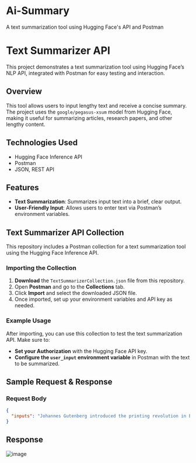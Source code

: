 # Ai-Summary
A text summarization tool using Hugging Face's API and Postman


# Text Summarizer API

This project demonstrates a text summarization tool using Hugging Face’s NLP API, integrated with Postman for easy testing and interaction.

## Overview

This tool allows users to input lengthy text and receive a concise summary. The project uses the `google/pegasus-xsum` model from Hugging Face, making it useful for summarizing articles, research papers, and other lengthy content.

## Technologies Used

- Hugging Face Inference API
- Postman
- JSON, REST API

## Features

- **Text Summarization**: Summarizes input text into a brief, clear output.
- **User-Friendly Input**: Allows users to enter text via Postman’s environment variables.

## Text Summarizer API Collection

This repository includes a Postman collection for a text summarization tool using the Hugging Face Inference API.

### Importing the Collection

1. **Download** the `TextSummarizerCollection.json` file from this repository.
2. Open **Postman** and go to the **Collections** tab.
3. Click **Import** and select the downloaded JSON file.
4. Once imported, set up your environment variables and API key as needed.

### Example Usage

After importing, you can use this collection to test the text summarization API. Make sure to:
- **Set your Authorization** with the Hugging Face API key.
- **Configure the `user_input` environment variable** in Postman with the text to be summarized.

## Sample Request & Response

### Request Body
```json
{
  "inputs": "Johannes Gutenberg introduced the printing revolution in Europe..."
}
```
## Response 
![image](https://github.com/user-attachments/assets/3a47c44f-d817-4501-abe4-164e018ccf8a)
